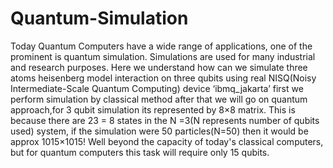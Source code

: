 # Quantum-Simulation
Today Quantum Computers have a wide range of applications, one of the prominent is quantum simulation. Simulations are used for many industrial and research purposes. Here we understand how can we simulate three atoms heisenberg model interaction on three qubits using real NISQ(Noisy Intermediate-Scale Quantum Computing) device ‘ibmq_jakarta’ first we perform simulation by classical method after that we will go on quantum approach,for 3 qubit simulation its represented by 8×8 matrix. This is because there are 23 = 8 states in the N =3(N represents number of qubits used) system, if the simulation were 50 particles(N=50) then it would be approx 1015×1015! Well beyond the capacity of today's classical computers, but for quantum computers this task will require only 15 qubits.
